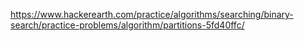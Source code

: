 https://www.hackerearth.com/practice/algorithms/searching/binary-search/practice-problems/algorithm/partitions-5fd40ffc/
